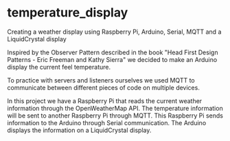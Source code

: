 # temperature_display
Creating a weather display using Raspberry Pi, Arduino, Serial, MQTT and a LiquidCrystal display

Inspired by the Observer Pattern described in the book "Head First Design Patterns - Eric Freeman and Kathy Sierra" we decided to make an Arduino display the current feel temperature.

To practice with servers and listeners ourselves we used MQTT to communicate between different pieces of code on multiple devices.

In this project we have a Raspberry Pi that reads the current weather information through the OpenWeatherMap API. The temperature information will be sent to another Raspberry Pi through MQTT. This Raspberry Pi sends information to the Arduino through Serial communication. The Arduino displays the information on a LiquidCrystal display.
 



